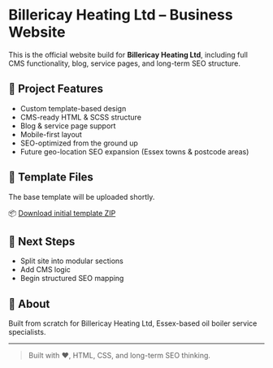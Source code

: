 # Billericay Heating Ltd – Business Website

This is the official website build for **Billericay Heating Ltd**, including full CMS functionality, blog, service pages, and long-term SEO structure.

## 🔧 Project Features
- Custom template-based design
- CMS-ready HTML & SCSS structure
- Blog & service page support
- Mobile-first layout
- SEO-optimized from the ground up
- Future geo-location SEO expansion (Essex towns & postcode areas)

## 📁 Template Files
The base template will be uploaded shortly.

📦 [Download initial template ZIP](https://drive.google.com/file/d/1unUGIjVis2t1L01EIJuvQMSIncts4yxt/view?usp=drivesdk)

## 📌 Next Steps
- Split site into modular sections
- Add CMS logic
- Begin structured SEO mapping

## 💼 About
Built from scratch for Billericay Heating Ltd, Essex-based oil boiler service specialists.

---
> Built with ❤️, HTML, CSS, and long-term SEO thinking.
